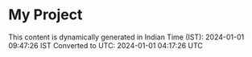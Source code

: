 # My Project

This content is dynamically generated in Indian Time (IST): 2024-01-01 09:47:26 IST
Converted to UTC: 2024-01-01 04:17:26 UTC
